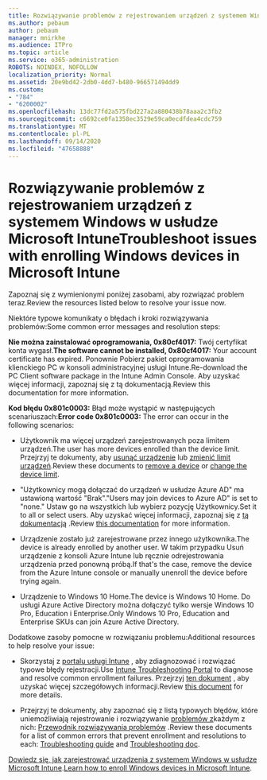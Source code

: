 ```yaml
---
title: Rozwiązywanie problemów z rejestrowaniem urządzeń z systemem Windows w usłudze Microsoft Intune
ms.author: pebaum
author: pebaum
manager: mnirkhe
ms.audience: ITPro
ms.topic: article
ms.service: o365-administration
ROBOTS: NOINDEX, NOFOLLOW
localization_priority: Normal
ms.assetid: 20e9bd42-2db0-4dd7-b480-966571494dd9
ms.custom:
- "784"
- "6200002"
ms.openlocfilehash: 13dc77fd2a575fbd227a2a880438b78aaa2c3fb2
ms.sourcegitcommit: c6692ce0fa1358ec3529e59ca0ecdfdea4cdc759
ms.translationtype: MT
ms.contentlocale: pl-PL
ms.lasthandoff: 09/14/2020
ms.locfileid: "47658888"
---
```

# <a name="troubleshoot-issues-with-enrolling-windows-devices-in-microsoft-intune"></a><span data-ttu-id="f6738-102">Rozwiązywanie problemów z rejestrowaniem urządzeń z systemem Windows w usłudze Microsoft Intune</span><span class="sxs-lookup"><span data-stu-id="f6738-102">Troubleshoot issues with enrolling Windows devices in Microsoft Intune</span></span>

<span data-ttu-id="f6738-103">Zapoznaj się z wymienionymi poniżej zasobami, aby rozwiązać problem teraz.</span><span class="sxs-lookup"><span data-stu-id="f6738-103">Review the resources listed below to resolve your issue now.</span></span>
  
<span data-ttu-id="f6738-104">Niektóre typowe komunikaty o błędach i kroki rozwiązywania problemów:</span><span class="sxs-lookup"><span data-stu-id="f6738-104">Some common error messages and resolution steps:</span></span>
  
 <span data-ttu-id="f6738-105">**Nie można zainstalować oprogramowania, 0x80cf4017:** Twój certyfikat konta wygasł.</span><span class="sxs-lookup"><span data-stu-id="f6738-105">**The software cannot be installed, 0x80cf4017:** Your account certificate has expired.</span></span> <span data-ttu-id="f6738-106">Ponownie Pobierz pakiet oprogramowania klienckiego PC w konsoli administracyjnej usługi Intune.</span><span class="sxs-lookup"><span data-stu-id="f6738-106">Re-download the PC Client software package in the Intune Admin Console.</span></span> <span data-ttu-id="f6738-107">Aby uzyskać więcej informacji, zapoznaj się z tą dokumentacją.</span><span class="sxs-lookup"><span data-stu-id="f6738-107">Review this documentation for more information.</span></span>
  
 <span data-ttu-id="f6738-108">**Kod błędu 0x801c0003:** Błąd może wystąpić w następujących scenariuszach:</span><span class="sxs-lookup"><span data-stu-id="f6738-108">**Error code 0x801c0003:** The error can occur in the following scenarios:</span></span>
  
-  <span data-ttu-id="f6738-109">Użytkownik ma więcej urządzeń zarejestrowanych poza limitem urządzeń.</span><span class="sxs-lookup"><span data-stu-id="f6738-109">The user has more devices enrolled than the device limit.</span></span> <span data-ttu-id="f6738-110">Przejrzyj te dokumenty, aby [usunąć urządzenie](https://docs.microsoft.com/intune/devices-wipe) lub [zmienić limit urządzeń](https://docs.microsoft.com/intune/enrollment-restrictions-set#set-device-limit-restrictions).</span><span class="sxs-lookup"><span data-stu-id="f6738-110">Review these documents to [remove a device](https://docs.microsoft.com/intune/devices-wipe) or [change the device limit](https://docs.microsoft.com/intune/enrollment-restrictions-set#set-device-limit-restrictions).</span></span>

-  <span data-ttu-id="f6738-111">"Użytkownicy mogą dołączać do urządzeń w usłudze Azure AD" ma ustawioną wartość "Brak".</span><span class="sxs-lookup"><span data-stu-id="f6738-111">"Users may join devices to Azure AD" is set to "none."</span></span> <span data-ttu-id="f6738-112">Ustaw go na wszystkich lub wybierz pozycję Użytkownicy.</span><span class="sxs-lookup"><span data-stu-id="f6738-112">Set it to all or select users.</span></span> <span data-ttu-id="f6738-113">Aby uzyskać więcej informacji, zapoznaj się z [tą dokumentacją](https://docs.microsoft.com/azure/active-directory/device-management-azure-portal#configure-device-settings) .</span><span class="sxs-lookup"><span data-stu-id="f6738-113">Review [this documentation](https://docs.microsoft.com/azure/active-directory/device-management-azure-portal#configure-device-settings) for more information.</span></span>

-  <span data-ttu-id="f6738-114">Urządzenie zostało już zarejestrowane przez innego użytkownika.</span><span class="sxs-lookup"><span data-stu-id="f6738-114">The device is already enrolled by another user.</span></span> <span data-ttu-id="f6738-115">W takim przypadku Usuń urządzenie z konsoli Azure Intune lub ręcznie odrejestrowania urządzenia przed ponowną próbą.</span><span class="sxs-lookup"><span data-stu-id="f6738-115">If that's the case, remove the device from the Azure Intune console or manually unenroll the device before trying again.</span></span>

-  <span data-ttu-id="f6738-116">Urządzenie to Windows 10 Home.</span><span class="sxs-lookup"><span data-stu-id="f6738-116">The device is Windows 10 Home.</span></span> <span data-ttu-id="f6738-117">Do usługi Azure Active Directory można dołączyć tylko wersje Windows 10 Pro, Education i Enterprise.</span><span class="sxs-lookup"><span data-stu-id="f6738-117">Only Windows 10 Pro, Education and Enterprise SKUs can join Azure Active Directory.</span></span>

<span data-ttu-id="f6738-118">Dodatkowe zasoby pomocne w rozwiązaniu problemu:</span><span class="sxs-lookup"><span data-stu-id="f6738-118">Additional resources to help resolve your issue:</span></span>
  
-  <span data-ttu-id="f6738-119">Skorzystaj z [portalu usługi Intune](https://devicemanagement.microsoft.com/#blade/Microsoft_Intune_DeviceSettings/TroubleshootBlade) , aby zdiagnozować i rozwiązać typowe błędy rejestracji.</span><span class="sxs-lookup"><span data-stu-id="f6738-119">Use [Intune Troubleshooting Portal](https://devicemanagement.microsoft.com/#blade/Microsoft_Intune_DeviceSettings/TroubleshootBlade) to diagnose and resolve common enrollment failures.</span></span> <span data-ttu-id="f6738-120">Przejrzyj [ten dokument](https://docs.microsoft.com/intune/help-desk-operators) , aby uzyskać więcej szczegółowych informacji.</span><span class="sxs-lookup"><span data-stu-id="f6738-120">Review [this document](https://docs.microsoft.com/intune/help-desk-operators) for more details.</span></span>

-  <span data-ttu-id="f6738-121">Przejrzyj te dokumenty, aby zapoznać się z listą typowych błędów, które uniemożliwiają rejestrowanie i rozwiązywanie [problemów z](https://docs.microsoft.com/intune-classic/troubleshoot/troubleshoot-device-enrollment-in-intune)każdym z nich: [Przewodnik rozwiązywania problemów](https://support.microsoft.com/help/4089533/troubleshooting-windows-device-enrollment-problems-in-microsoft-intune) .</span><span class="sxs-lookup"><span data-stu-id="f6738-121">Review these documents for a list of common errors that prevent enrollment and resolutions to each: [Troubleshooting guide](https://support.microsoft.com/help/4089533/troubleshooting-windows-device-enrollment-problems-in-microsoft-intune) and [Troubleshooting doc](https://docs.microsoft.com/intune-classic/troubleshoot/troubleshoot-device-enrollment-in-intune).</span></span>

<span data-ttu-id="f6738-122">[Dowiedz się, jak zarejestrować urządzenia z systemem Windows w usłudze Microsoft Intune](https://docs.microsoft.com/intune/windows-enroll).</span><span class="sxs-lookup"><span data-stu-id="f6738-122">[Learn how to enroll Windows devices in Microsoft Intune](https://docs.microsoft.com/intune/windows-enroll).</span></span>
